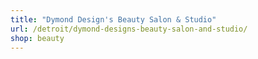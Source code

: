 ```yaml
---
title: "Dymond Design's Beauty Salon & Studio"
url: /detroit/dymond-designs-beauty-salon-and-studio/
shop: beauty
---
```

